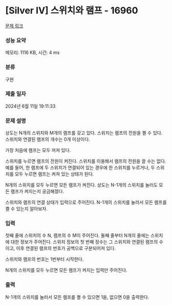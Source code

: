 # [Silver IV] 스위치와 램프 - 16960 

[문제 링크](https://www.acmicpc.net/problem/16960) 

### 성능 요약

메모리: 1116 KB, 시간: 4 ms

### 분류

구현

### 제출 일자

2024년 6월 11일 19:11:33

### 문제 설명

<p>상도는 N개의 스위치와 M개의 램프를 갖고 있다. 스위치는 램프의 전원을 켤 수 있다. 스위치와 연결된 램프의 개수는 0개 이상이다.</p>

<p>가장 처음에 램프는 모두 꺼져 있다.</p>

<p>스위치를 누르면 램프의 전원이 켜진다. 스위치를 이용해서 램프의 전원을 끌 수는 없다. 예를 들어, 한 램프에 두 스위치가 연결되어 있는 경우에 한 스위치를 누르거나, 두 스위치를 모두 누르면 램프는 켜져 있는 상태가 된다.</p>

<p>N개의 스위치를 모두 누르면 모든 램프가 켜진다. 상도는 N-1개의 스위치를 눌러도 모든 램프가 켜지는지 궁금해졌다. </p>

<p>스위치와 램프의 연결 상태가 입력으로 주어진다. N-1개의 스위치를 눌러서 모든 램프를 켤 수 있는지 알아보자.</p>

### 입력 

 <p>첫째 줄에 스위치의 수 N, 램프의 수 M이 주어진다. 둘째 줄부터 N개의 줄에는 스위치에 대한 정보가 주어진다. 스위치 정보의 첫 번째 정수는 그 스위치와 연결된 램프의 수이고, 이후 연결된 램프의 번호가 공백으로 구분되어져 있다.</p>

<p>스위치와 램프의 번호는 1번부터 시작한다.</p>

<p>N개의 스위치를 모두 누르면 모든 램프가 켜지는 입력만 주어진다.</p>

### 출력 

 <p>N-1개의 스위치를 눌러서 모든 램프를 켤 수 있으면 1을, 없으면 0을 출력한다.</p>

